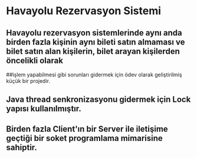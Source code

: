 # Havayolu Rezervasyon Sistemi

## Havayolu rezervasyon sistemlerinde aynı anda birden fazla kişinin aynı bileti satın almaması ve bilet satın alan kişilerin, bilet arayan kişilerden öncelikli olarak 
##işlem yapabilmesi gibi sorunları  gidermek için ödev olarak geliştirilmiş küçük bir projedir.

## Java thread senkronizasyonu gidermek için Lock yapısı kullanılmıştır.
## Birden fazla Client'ın bir Server ile iletişime geçtiği bir soket programlama mimarisine sahiptir. 
